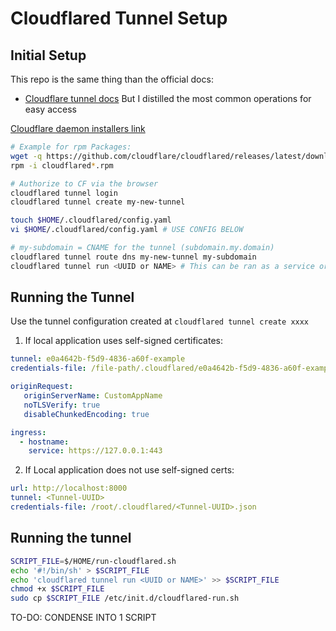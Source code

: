 # Cloudflared Tunnel Setup

## Initial Setup

This repo is the same thing than the official docs:
- [Cloudflare tunnel docs](https://developers.cloudflare.com/cloudflare-one/connections/connect-apps/install-and-setup/tunnel-guide)
But I distilled the most common operations for easy access

[Cloudflare daemon installers link](https://developers.cloudflare.com/cloudflare-one/connections/connect-apps/install-and-setup/tunnel-guide#set-up-a-tunnel-locally-cli-setup)

```bash
# Example for rpm Packages:
wget -q https://github.com/cloudflare/cloudflared/releases/latest/download/cloudflared-linux-x86_64.rpm
rpm -i cloudflared*.rpm

# Authorize to CF via the browser
cloudflared tunnel login 
cloudflared tunnel create my-new-tunnel 

touch $HOME/.cloudflared/config.yaml
vi $HOME/.cloudflared/config.yaml # USE CONFIG BELOW

# my-subdomain = CNAME for the tunnel (subdomain.my.domain)
cloudflared tunnel route dns my-new-tunnel my-subdomain
cloudflared tunnel run <UUID or NAME> # This can be ran as a service or in the background

```

## Running the Tunnel

Use the tunnel configuration created at ```cloudflared tunnel create xxxx```

1. If local application uses self-signed certificates:

```yaml
tunnel: e0a4642b-f5d9-4836-a60f-example
credentials-file: /file-path/.cloudflared/e0a4642b-f5d9-4836-a60f-example.json

originRequest:
   originServerName: CustomAppName
   noTLSVerify: true
   disableChunkedEncoding: true

ingress:
  - hostname:
    service: https://127.0.0.1:443
```

2. If Local application does not use self-signed certs:

```yaml
url: http://localhost:8000
tunnel: <Tunnel-UUID>
credentials-file: /root/.cloudflared/<Tunnel-UUID>.json
```

## Running the tunnel

```bash
SCRIPT_FILE=$/HOME/run-cloudflared.sh
echo '#!/bin/sh' > $SCRIPT_FILE
echo 'cloudflared tunnel run <UUID or NAME>' >> $SCRIPT_FILE
chmod +x $SCRIPT_FILE
sudo cp $SCRIPT_FILE /etc/init.d/cloudflared-run.sh
```

TO-DO: CONDENSE INTO 1 SCRIPT
